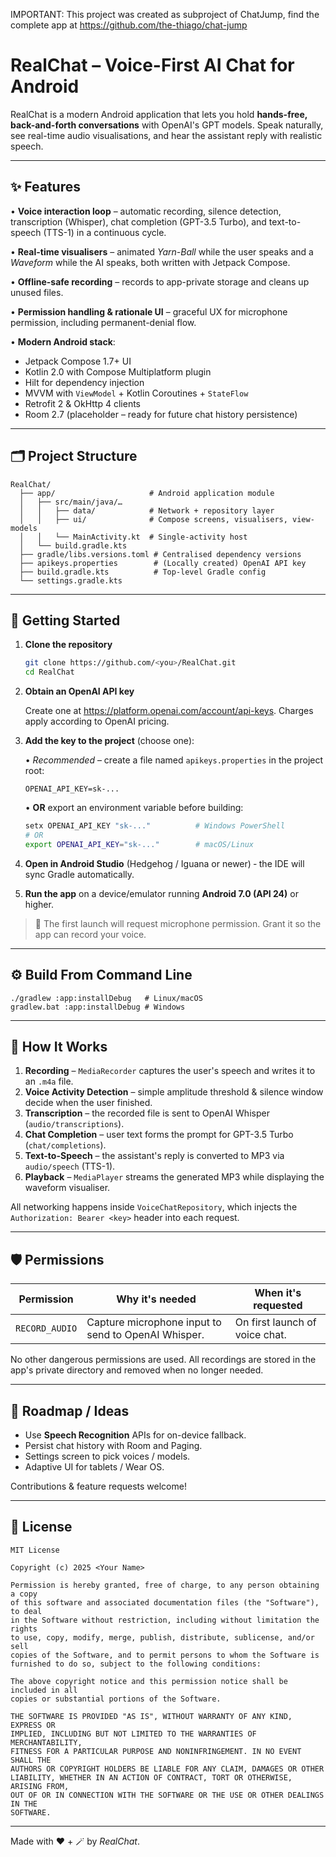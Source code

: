 IMPORTANT: This project was created as subproject of ChatJump, find the complete app at https://github.com/the-thiago/chat-jump

# RealChat – Voice-First AI Chat for Android

RealChat is a modern Android application that lets you hold **hands-free, back-and-forth conversations** with OpenAI's GPT models.  Speak naturally, see real-time audio visualisations, and hear the assistant reply with realistic speech.

---

## ✨ Features

• **Voice interaction loop** – automatic recording, silence detection, transcription (Whisper), chat completion (GPT-3.5 Turbo), and text-to-speech (TTS-1) in a continuous cycle.

• **Real-time visualisers** – animated *Yarn-Ball* while the user speaks and a *Waveform* while the AI speaks, both written with Jetpack Compose.

• **Offline-safe recording** – records to app-private storage and cleans up unused files.

• **Permission handling & rationale UI** – graceful UX for microphone permission, including permanent-denial flow.

• **Modern Android stack**:
  - Jetpack Compose 1.7+ UI
  - Kotlin 2.0 with Compose Multiplatform plugin
  - Hilt for dependency injection
  - MVVM with `ViewModel` + Kotlin Coroutines + `StateFlow`
  - Retrofit 2 & OkHttp 4 clients
  - Room 2.7 (placeholder – ready for future chat history persistence)

---

## 🗂️ Project Structure

```
RealChat/
  ├── app/                     # Android application module
  │   ├── src/main/java/…
  │   │   ├── data/            # Network + repository layer
  │   │   ├── ui/              # Compose screens, visualisers, view-models
  │   │   └── MainActivity.kt  # Single-activity host
  │   └── build.gradle.kts
  ├── gradle/libs.versions.toml # Centralised dependency versions
  ├── apikeys.properties        # (Locally created) OpenAI API key
  ├── build.gradle.kts          # Top-level Gradle config
  └── settings.gradle.kts
```

---

## 🚀 Getting Started

1. **Clone the repository**

   ```bash
   git clone https://github.com/<you>/RealChat.git
   cd RealChat
   ```

2. **Obtain an OpenAI API key**

   Create one at <https://platform.openai.com/account/api-keys>.  Charges apply according to OpenAI pricing.

3. **Add the key to the project** (choose one):

   • *Recommended* – create a file named `apikeys.properties` in the project root:

     ```properties
     OPENAI_API_KEY=sk-...
     ```

   • **OR** export an environment variable before building:

     ```bash
     setx OPENAI_API_KEY "sk-..."          # Windows PowerShell
     # OR
     export OPENAI_API_KEY="sk-..."        # macOS/Linux
     ```

4. **Open in Android Studio** (Hedgehog / Iguana or newer) ‑ the IDE will sync Gradle automatically.

5. **Run the app** on a device/emulator running **Android 7.0 (API 24)** or higher.

> 📢 The first launch will request microphone permission. Grant it so the app can record your voice.

---

## ⚙️ Build From Command Line

```
./gradlew :app:installDebug   # Linux/macOS
gradlew.bat :app:installDebug # Windows
```

---

## 📖 How It Works

1. **Recording** – `MediaRecorder` captures the user's speech and writes it to an `.m4a` file.
2. **Voice Activity Detection** – simple amplitude threshold & silence window decide when the user finished.
3. **Transcription** – the recorded file is sent to OpenAI Whisper (`audio/transcriptions`).
4. **Chat Completion** – user text forms the prompt for GPT-3.5 Turbo (`chat/completions`).
5. **Text-to-Speech** – the assistant's reply is converted to MP3 via `audio/speech` (TTS-1).
6. **Playback** – `MediaPlayer` streams the generated MP3 while displaying the waveform visualiser.

All networking happens inside `VoiceChatRepository`, which injects the `Authorization: Bearer <key>` header into each request.

---

## 🛡️ Permissions

| Permission | Why it's needed | When it's requested |
|------------|-----------------|---------------------|
| `RECORD_AUDIO` | Capture microphone input to send to OpenAI Whisper. | On first launch of voice chat. |

No other dangerous permissions are used.  All recordings are stored in the app's private directory and removed when no longer needed.

---

## 🧩 Roadmap / Ideas

- Use **Speech Recognition** APIs for on-device fallback.
- Persist chat history with Room and Paging.
- Settings screen to pick voices / models.
- Adaptive UI for tablets / Wear OS.

Contributions & feature requests welcome!

---

## 📝 License

```
MIT License

Copyright (c) 2025 <Your Name>

Permission is hereby granted, free of charge, to any person obtaining a copy
of this software and associated documentation files (the "Software"), to deal
in the Software without restriction, including without limitation the rights
to use, copy, modify, merge, publish, distribute, sublicense, and/or sell
copies of the Software, and to permit persons to whom the Software is
furnished to do so, subject to the following conditions:

The above copyright notice and this permission notice shall be included in all
copies or substantial portions of the Software.

THE SOFTWARE IS PROVIDED "AS IS", WITHOUT WARRANTY OF ANY KIND, EXPRESS OR
IMPLIED, INCLUDING BUT NOT LIMITED TO THE WARRANTIES OF MERCHANTABILITY,
FITNESS FOR A PARTICULAR PURPOSE AND NONINFRINGEMENT. IN NO EVENT SHALL THE
AUTHORS OR COPYRIGHT HOLDERS BE LIABLE FOR ANY CLAIM, DAMAGES OR OTHER
LIABILITY, WHETHER IN AN ACTION OF CONTRACT, TORT OR OTHERWISE, ARISING FROM,
OUT OF OR IN CONNECTION WITH THE SOFTWARE OR THE USE OR OTHER DEALINGS IN THE
SOFTWARE.
```

---

Made with ❤️ + 🪄 by *RealChat*. 
